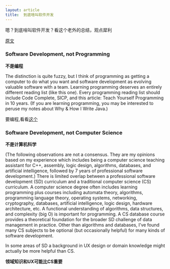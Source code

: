 ```yaml
---
layout: article
title:  到底啥叫软件开发
---
```

嗯？到底啥叫软件开发？看这个老外的总结，观点犀利


[原文](https://stevewedig.com/2014/02/03/software-developers-reading-list/)


### Software Development, not Programming

**不是编程**

The distinction is quite fuzzy, but I think of programming as getting a computer to do what you want and software development as evolving valuable software with a team. 
Learning programming deserves an entirely different reading list (like this one).
Every programming reading list should include Code Complete, SICP, and this article: Teach Yourself Programming in 10 years. 
(If you are learning programming, you may be interested to peruse my notes about Why & How I Write Java.)


要编程,看看[这个](http://port70.net/~nsz/00_prog.html)

### Software Development, not Computer Science

**不是计算机科学**

(The following observations are not a consensus. 
They are my opinions based on my experience which includes being a computer science teaching assistant for C++, assembly, logic design, algorithms, databases, and artificial intelligence, followed by 7 years of professional software development.)
There is limited overlap between a professional software development (SD) curriculum and a traditional computer science (CS) curriculum. 
A computer science degree often includes learning programming plus courses including automata theory, algorithms, programming language theory, operating systems, networking, cryptography, databases, artificial intelligence, logic design, hardware architecture, etc.
A functional understanding of algorithms, data structures, and complexity (big O) is important for programming. 
A CS database course provides a theoretical foundation for the broader SD challenge of data management in practice. Other than algorithms and databases, I’ve found many CS subjects to be optional (but occasionally helpful) 
for many kinds of software development. 


In some areas of SD a background in UX design or domain knowledge might actually be more helpful than CS.

**领域知识和UX可能比CS重要**


